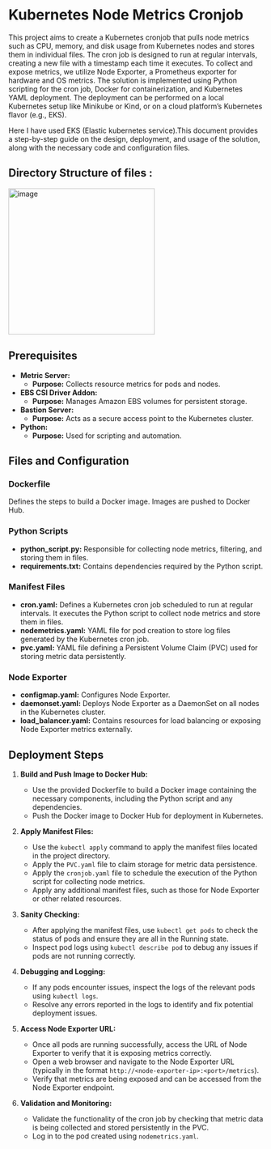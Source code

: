 # Kubernetes Node Metrics Cronjob

This project aims to create a Kubernetes cronjob that pulls node metrics such as CPU, memory, and disk usage from Kubernetes nodes and stores them in individual files. The cron job is designed to run at regular intervals, creating a new file with a timestamp each time it executes. To collect and expose metrics, we utilize Node Exporter, a Prometheus exporter for hardware and OS metrics. The solution is implemented using Python scripting for the cron job, Docker for containerization, and Kubernetes YAML deployment. The deployment can be performed on a local Kubernetes setup like Minikube or Kind, or on a cloud platform’s Kubernetes flavor (e.g., EKS).

Here I have used EKS (Elastic kubernetes service).This document provides a step-by-step guide on the design, deployment, and usage of the solution, along with the necessary code and configuration files. 

## Directory Structure of files :

<img width="289" alt="image" src="https://github.com/ali509/EKS-node-metrics-analysis/assets/39634565/93518bb0-7d43-468b-a271-ae9ede4fb7f5">


## Prerequisites

- **Metric Server:**
  - **Purpose:** Collects resource metrics for pods and nodes.
- **EBS CSI Driver Addon:**
  - **Purpose:** Manages Amazon EBS volumes for persistent storage.
- **Bastion Server:**
  - **Purpose:** Acts as a secure access point to the Kubernetes cluster.
- **Python:**
  - **Purpose:** Used for scripting and automation.

## Files and Configuration

### Dockerfile

Defines the steps to build a Docker image.
Images are pushed to Docker Hub.

### Python Scripts

- **python_script.py:** Responsible for collecting node metrics, filtering, and storing them in files.
- **requirements.txt:** Contains dependencies required by the Python script.

### Manifest Files

- **cron.yaml:** Defines a Kubernetes cron job scheduled to run at regular intervals. It executes the Python script to collect node metrics and store them in files.
- **nodemetrics.yaml:** YAML file for pod creation to store log files generated by the Kubernetes cron job.
- **pvc.yaml:** YAML file defining a Persistent Volume Claim (PVC) used for storing metric data persistently.

### Node Exporter

- **configmap.yaml:** Configures Node Exporter.
- **daemonset.yaml:** Deploys Node Exporter as a DaemonSet on all nodes in the Kubernetes cluster.
- **load_balancer.yaml:** Contains resources for load balancing or exposing Node Exporter metrics externally.

## Deployment Steps

1. **Build and Push Image to Docker Hub:**
   - Use the provided Dockerfile to build a Docker image containing the necessary components, including the Python script and any dependencies.
   - Push the Docker image to Docker Hub for deployment in Kubernetes.

2. **Apply Manifest Files:**
   - Use the `kubectl apply` command to apply the manifest files located in the project directory.
   - Apply the `PVC.yaml` file to claim storage for metric data persistence.
   - Apply the `cronjob.yaml` file to schedule the execution of the Python script for collecting node metrics.
   - Apply any additional manifest files, such as those for Node Exporter or other related resources.

3. **Sanity Checking:**
   - After applying the manifest files, use `kubectl get pods` to check the status of pods and ensure they are all in the Running state.
   - Inspect pod logs using `kubectl describe pod` to debug any issues if pods are not running correctly.

4. **Debugging and Logging:**
   - If any pods encounter issues, inspect the logs of the relevant pods using `kubectl logs`.
   - Resolve any errors reported in the logs to identify and fix potential deployment issues.

5. **Access Node Exporter URL:**
   - Once all pods are running successfully, access the URL of Node Exporter to verify that it is exposing metrics correctly.
   - Open a web browser and navigate to the Node Exporter URL (typically in the format `http://<node-exporter-ip>:<port>/metrics`).
   - Verify that metrics are being exposed and can be accessed from the Node Exporter endpoint.

6. **Validation and Monitoring:**
   - Validate the functionality of the cron job by checking that metric data is being collected and stored persistently in the PVC.
   - Log in to the pod created using `nodemetrics.yaml`.
